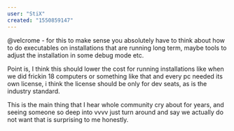 ```yaml
---
user: "StiX"
created: "1550859147"
---
```


@velcrome - for this to make sense you absolutely have to think about how to do executables on installations that are running long term, maybe tools to adjust the installation in some debug mode etc.

Point is, I think this should lower the cost for running installations
like when we did frickin 18 computers or something like that and every pc needed its own license, i think the license should be only for dev seats, as is the industry standard. 

This is the main thing that I hear whole community cry about for years, and seeing someone so deep into vvvv just turn around and say we actually do not want that is surprising to me honestly.

